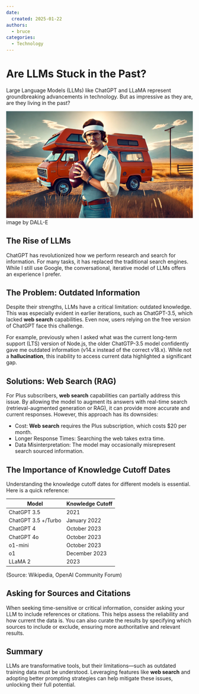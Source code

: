```yaml
---
date:
  created: 2025-01-22
authors:
  - bruce
categories:
  - Technology
---
```


# Are LLMs Stuck in the Past?
Large Language Models (LLMs) like ChatGPT and LLaMA represent groundbreaking advancements in technology. But as impressive as they are, are they living in the past?

![Living in the Past](living-in-the-past.png)
image by DALL-E
<!-- more -->

## The Rise of LLMs
ChatGPT has revolutionized how we perform research and search for information. For many tasks, it has replaced the traditional search engines. While I still use Google, the conversational, iterative model of LLMs offers an experience I prefer. 

## The Problem: Outdated Information

Despite their strengths, LLMs have a critical limitation: outdated knowledge. This was especially evident in earlier iterations, such as ChatGPT-3.5, which lacked **web search** capabilities. Even now, users relying on the free version of ChatGPT face this challenge.


For example, previously when I asked what was the current long-term support (LTS) version of Node.js, the older ChatGTP-3.5 model confidently gave me outdated information (v14.x instead of the correct v18.x). While not a **hallucination**, this inability to access current data highlighted a significant gap.

## Solutions: Web Search (RAG)

For Plus subscribers, **web search** capabilities can partially address this issue. By allowing the model to augment its answers with real-time search (retrieval-augmented generation or RAG), it can provide more accurate and current responses. However, this approach has its downsides:

 - Cost: **Web search** requires the Plus subscription, which costs $20 per month.
 - Longer Response Times: Searching the web takes extra time.
 - Data Misinterpretation: The model may occasionally misrepresent search sourced information.

## The Importance of Knowledge Cutoff Dates

Understanding the knowledge cutoff dates for different models is essential. Here is a quick reference:

| Model | Knowledge Cutoff |
| --- | --- | 
| ChatGPT 3.5 | 2021 |
| ChatGPT 3.5 +/Turbo | January 2022 | 
| ChatGPT 4 | October 2023 |
| ChatGPT 4o | October 2023 |
| o1-mini | October 2023 |
| o1 | December 2023 |
| LLaMA 2 | 2023 |

(Source: Wikipedia, OpenAI Community Forum)

## Asking for Sources and Citations

When seeking time-sensitive or critical information, consider asking your LLM to include references or citations. This helps assess the reliability and how current the data is. You can also curate the results by specifying which sources to include or exclude, ensuring more authoritative and relevant results.

## Summary

LLMs are transformative tools, but their limitations—such as outdated training data must be understood. Leveraging features like **web search** and adopting better prompting strategies can help mitigate these issues, unlocking their full potential.